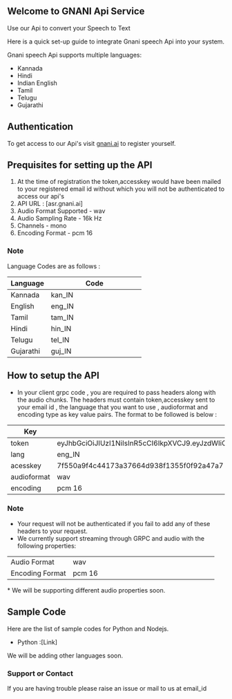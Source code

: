 ## Welcome to GNANI Api Service

Use our Api to convert your Speech to Text

Here is a quick set-up guide to integrate Gnani speech Api into your system.

Gnani speech Api supports multiple languages:
- Kannada
- Hindi
- Indian English
- Tamil
- Telugu
- Gujarathi

## Authentication 
To get access to our Api's visit [gnani.ai](https://gnani.ai/ApiRequest) to register yourself.

## Prequisites for setting up the API
1. At the time of registration the token,accesskey would have been mailed to your registered email id without which you will not be authenticated to access our api's
2. API URL : [asr.gnani.ai]
3. Audio Format Supported - wav
4. Audio Sampling Rate - 16k Hz
5. Channels - mono
6. Encoding Format - pcm 16 

### Note
Language Codes are as follows :
<table>
<colgroup>
<col width="30%" />
<col width="70%" />
</colgroup>
<thead>
<tr class="header">
<th>Language</th>
<th>Code</th>
</tr>
</thead>
<tbody>
<tr>
<td markdown="span">Kannada</td>
<td markdown="span">kan_IN</td>
</tr>
<tr>
<td markdown="span">English</td>
<td markdown="span">eng_IN</td>
</tr>
 <tr>
<td markdown="span">Tamil</td>
<td markdown="span">tam_IN</td>
</tr>
<tr>
<td markdown="span">Hindi</td>
<td markdown="span">hin_IN</td>
</tr>
<tr>
<td markdown="span">Telugu</td>
<td markdown="span">tel_IN</td>
</tr>
  <tr>
<td markdown="span">Gujarathi</td>
<td markdown="span">guj_IN</td>
</tr>
</tbody>
</table>

## How to setup the API
- In your client grpc code , you are required to pass headers along with the audio chunks. The headers must contain token,accesskey sent to your email id , the language that you want to use , audioformat and encoding type as key value pairs. The format to be followed is below : 
<table>
<colgroup>
<col width="30%" />
<col width="70%" />
</colgroup>
<thead>
<tr class="header">
<th>Key</th>
<th>Value</th>
</tr>
</thead>
<tbody>
<tr>
<td markdown="span">token</td>
<td markdown="span">eyJhbGciOiJIUzI1NiIsInR5cCI6IkpXVCJ9.eyJzdWIiOiIxMjM0NTY3ODkwIiwibmFtZSI6IkpvaG4gRG9lIiwiaWF0IjoxNTE2MjM5MDIyfQ</td>
</tr>
<tr>
<td markdown="span">lang</td>
<td markdown="span">eng_IN</td>
</tr>
 <tr>
<td markdown="span">acesskey</td>
<td markdown="span">7f550a9f4c44173a37664d938f1355f0f92a47a7</td>
 </tr>
 <tr>
<td markdown="span">audioformat</td>
<td markdown="span">wav</td>
</tr>
  <tr>
<td markdown="span">encoding</td>
<td markdown="span">pcm 16</td>
 </tr>
</tbody>
</table>

### Note 
- Your request will not be authenticated if you fail to add any of these headers to your request.
- We currently support streaming through GRPC and audio with the following properties:
<table>
<colgroup>
<col width="30%" />
<col width="70%" />
</colgroup>
 <tbody>
<tr>
<td markdown="span">Audio Format</td>
<td markdown="span">wav</td>
</tr>
<tr>
<td markdown="span">Encoding Format</td>
<td markdown="span">pcm 16 </td>
</tr>
</tbody>
</table>
  * We will be supporting different audio properties soon.
  
## Sample Code
Here are the list of sample codes for Python and Nodejs.
- Python :[Link]

We will be adding other languages soon.

### Support or Contact

If you are having trouble please raise an issue or mail to us at email_id
